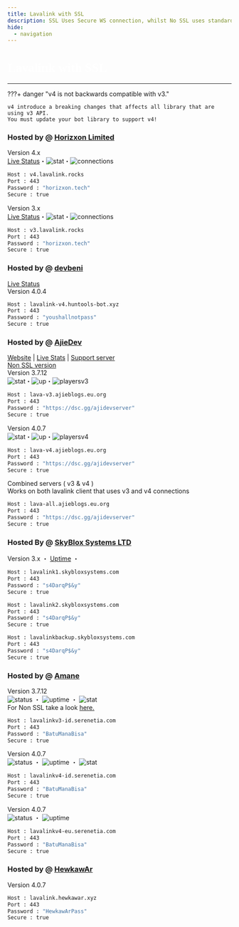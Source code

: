 ```yaml
---
title: Lavalink with SSL
description: SSL Uses Secure WS connection, whilst No SSL uses standard WS. if you want to use the SSL lavalink you need to make sure your bot uses that protocol.
hide:
  - navigation
---
```


<h1 style="font-family:Gotham SSm A;font-size: 2.0em;font-weight: 800;line-height:1.1;color: white;">Lavalink with SSL</h1>

<!-- inject image ad -->
<div data-ea-style="stickybox" class="dark horizontal" data-ea-publisher="darrennathanaelcom" data-ea-type="image"></div>

---

???+ danger "v4 is not backwards compatible with v3."

    v4 introduce a breaking changes that affects all library that are using v3 API.
    You must update your bot library to support v4!

<!-- PLEASE READ -->
<!-- PLEASE READ --> <!-- SUPPORT OTHER CONTRIBUTORS BY PLACING THE NEW LAVALINK AT THE VERY BOTTOM OF THE OTHERS! --> <!-- PLEASE READ -->
<!-- FOR ADVERTISING CONTACT ads@darrennathanael.com , PLEASE READ FAQS FOR MORE INFO! -->
<!-- PLEASE READ -->

### Hosted by @ [Horizxon Limited](https://github.com/HenGPlayZ/)
Version 4.x <br />
[Live Status](https://status.lavalink.rocks)・![stat](https://status.hengnation.dev/api/badge/25/status)・![connections](https://api.lavalink.rocks/v4/badge/connections)
```bash
Host : v4.lavalink.rocks
Port : 443
Password : "horizxon.tech"
Secure : true
```
Version 3.x <br />
[Live Status](https://status.lavalink.rocks)・![stat](https://status.hengnation.dev/api/badge/26/status)・![connections](https://api.lavalink.rocks/v3/badge/connections)
```bash
Host : v3.lavalink.rocks
Port : 443
Password : "horizxon.tech"
Secure : true
```

### Hosted by @ [devbeni](https://huntools-bot.xyz)
[Live Status](https://status.huntools-bot.xyz/) <br />
Version 4.0.4
```bash
Host : lavalink-v4.huntools-bot.xyz
Port : 443
Password : "youshallnotpass"
Secure : true
```

### Hosted by @ [AjieDev](https://github.com/AjieDev)
[Website](https://lavalink.ajieblogs.eu.org/) | [Live Stats](https://lava-stat.ajieblogs.eu.org/) | [Support server](https://dsc.gg/ajidevserver) <br />
[Non SSL version](https://lavalink.darrennathanael.com/NoSSL/lavalink-without-ssl/#hosted-by-ajiedev) <br />
Version 3.7.12 <br />
![stat](https://ajieblogs.eu.org/lavalink/v3/badge/Status)・![up](https://ajieblogs.eu.org/lavalink/v3/badge/Uptime)・![playersv3](https://ajieblogs.eu.org/lavalink/v3/badge/Players)
```bash
Host : lava-v3.ajieblogs.eu.org
Port : 443
Password : "https://dsc.gg/ajidevserver"
Secure : true   
```
Version 4.0.7 <br />
![stat](https://ajieblogs.eu.org/lavalink/v4/badge/Status)・![up](https://ajieblogs.eu.org/lavalink/v4/badge/Uptime)・![playersv4](https://ajieblogs.eu.org/lavalink/v4/badge/Players)
```bash
Host : lava-v4.ajieblogs.eu.org
Port : 443
Password : "https://dsc.gg/ajidevserver"
Secure : true 
```
Combined servers ( v3 & v4 ) <br />
Works on both lavalink client that uses v3 and v4 connections
```bash
Host : lava-all.ajieblogs.eu.org
Port : 443
Password : "https://dsc.gg/ajidevserver"
Secure : true 
```

### Hosted By @ [SkyBlox Systems LTD](https://skybloxsystems.com)
Version 3.x ・ [Uptime](https://uptime.skybloxsystems.com/status/backend) ・
```bash
Host : lavalink1.skybloxsystems.com
Port : 443
Password : "s4DarqP$&y"
Secure : true
```
```bash
Host : lavalink2.skybloxsystems.com
Port : 443
Password : "s4DarqP$&y"
Secure : true
```
```bash
Host : lavalinkbackup.skybloxsystems.com
Port : 443
Password : "s4DarqP$&y"
Secure : true
```

### Hosted by @ [Amane](https://amane.my.id)
Version 3.7.12 <br />
![status](https://status.serenetia.com/api/badge/7/status?style=flat-square) ・ ![uptime](https://status.serenetia.com/api/badge/7/uptime?style=flat-square) ・ ![stat](https://ajieblogs.eu.org/lavalink/amane/v3/badge/Players) <br />
For Non SSL take a look [here.](https://lavalink.darrennathanael.com/NoSSL/lavalink-without-ssl/#hosted-by-amane)
```bash
Host : lavalinkv3-id.serenetia.com
Port : 443
Password : "BatuManaBisa"
Secure : true
```
Version 4.0.7 <br />
![status](https://status.serenetia.com/api/badge/8/status?style=flat-square) ・ ![uptime](https://status.serenetia.com/api/badge/8/uptime?style=flat-square) ・ ![stat](https://ajieblogs.eu.org/lavalink/amane/v4/badge/Players) <br />
```bash
Host : lavalinkv4-id.serenetia.com
Port : 443
Password : "BatuManaBisa"
Secure : true
```

Version 4.0.7 <br />
![status](https://status.serenetia.com/api/badge/9/status?style=flat-square) ・ ![uptime](https://status.serenetia.com/api/badge/9/uptime?style=flat-square) <br />
```bash
Host : lavalinkv4-eu.serenetia.com
Port : 443
Password : "BatuManaBisa"
Secure : true
```

### Hosted by @ [HewkawAr](https://github.com/hewkawar)
Version 4.0.7
```bash
Host : lavalink.hewkawar.xyz
Port : 443
Password : "HewkawArPass"
Secure : true
```
